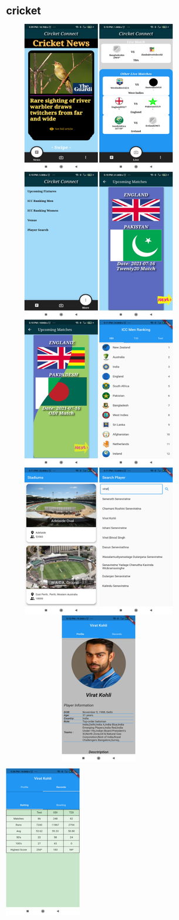 # cricket


<p align ="center">
<img src="https://github.com/GaganVashisht/Cricket-Connect/blob/01a6d9fec81602e7849565a9b97204e66222cfa7/app%20Screenshots/Screenshot_2021-07-14-17-09-46-165_com.example.cricket.jpg"  alt="News Screen" width="200" height="400" />


<img src="https://github.com/GaganVashisht/Cricket-Connect/blob/01a6d9fec81602e7849565a9b97204e66222cfa7/app%20Screenshots/Screenshot_2021-07-14-17-10-25-146_com.example.cricket.jpg"  alt="Live Matches" width="200" height="400" />


<img src="https://github.com/GaganVashisht/Cricket-Connect/blob/01a6d9fec81602e7849565a9b97204e66222cfa7/app%20Screenshots/Screenshot_2021-07-14-17-10-28-503_com.example.cricket.jpg"  alt="More screen" width="200" height="400" />


<img src="https://github.com/GaganVashisht/Cricket-Connect/blob/01a6d9fec81602e7849565a9b97204e66222cfa7/app%20Screenshots/Screenshot_2021-07-14-17-10-38-155_com.example.cricket.jpg"  alt="Upcoming Matches" width="200" height="400" />


<img src="https://github.com/GaganVashisht/Cricket-Connect/blob/01a6d9fec81602e7849565a9b97204e66222cfa7/app%20Screenshots/Screenshot_2021-07-14-17-10-49-997_com.example.cricket.jpg"  alt="main screen" width="200" height="400" />


<img src="https://github.com/GaganVashisht/Cricket-Connect/blob/01a6d9fec81602e7849565a9b97204e66222cfa7/app%20Screenshots/Screenshot_2021-07-14-17-11-02-998_com.example.cricket.jpg"  alt="Ranking screen" width="200" height="400" />


<img src="https://github.com/GaganVashisht/Cricket-Connect/blob/01a6d9fec81602e7849565a9b97204e66222cfa7/app%20Screenshots/Screenshot_2021-07-14-17-11-09-476_com.example.cricket.jpg"  alt="Stadium List" width="200" height="400" />


<img src="https://github.com/GaganVashisht/Cricket-Connect/blob/01a6d9fec81602e7849565a9b97204e66222cfa7/app%20Screenshots/Screenshot_2021-07-14-17-11-57-557_com.example.cricket.jpg"  alt="Player Search screen" width="200" height="400" />


<img src="https://github.com/GaganVashisht/Cricket-Connect/blob/01a6d9fec81602e7849565a9b97204e66222cfa7/app%20Screenshots/Screenshot_2021-07-14-17-12-06-674_com.example.cricket.jpg"  alt="Player Profile" width="200" height="400" />


<img src="https://github.com/GaganVashisht/Cricket-Connect/blob/1a974460a30c8c46b897558b10536c4639b94c66/app%20Screenshots/Screenshot_2021-07-14-17-36-32-746_com.example.cricket.jpg"  alt="Player\ Records" width="200" height="400" /></p>
